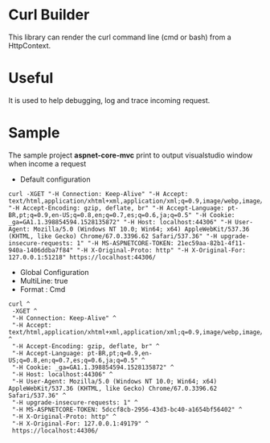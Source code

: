 # Curl Builder

This library can render the curl command line (cmd or bash) from a HttpContext.

# Useful
It is used to help debugging, log and trace incoming request.

# Sample
The sample project **aspnet-core-mvc** print to output visualstudio window when income a request

* Default configuration
```
curl -XGET "-H Connection: Keep-Alive" "-H Accept: text/html,application/xhtml+xml,application/xml;q=0.9,image/webp,image/apng,*/*;q=0.8" "-H Accept-Encoding: gzip, deflate, br" "-H Accept-Language: pt-BR,pt;q=0.9,en-US;q=0.8,en;q=0.7,es;q=0.6,ja;q=0.5" "-H Cookie: _ga=GA1.1.398854594.1528135872" "-H Host: localhost:44306" "-H User-Agent: Mozilla/5.0 (Windows NT 10.0; Win64; x64) AppleWebKit/537.36 (KHTML, like Gecko) Chrome/67.0.3396.62 Safari/537.36" "-H upgrade-insecure-requests: 1" "-H MS-ASPNETCORE-TOKEN: 21ec59aa-82b1-4f11-940a-1406ddba7f84" "-H X-Original-Proto: http" "-H X-Original-For: 127.0.0.1:51218" https://localhost:44306/
```

* Global Configuration
* MultiLine: true
* Format : Cmd

```
curl ^
 -XGET ^
 "-H Connection: Keep-Alive" ^
 "-H Accept: text/html,application/xhtml+xml,application/xml;q=0.9,image/webp,image/apng,*/*;q=0.8" ^
 "-H Accept-Encoding: gzip, deflate, br" ^
 "-H Accept-Language: pt-BR,pt;q=0.9,en-US;q=0.8,en;q=0.7,es;q=0.6,ja;q=0.5" ^
 "-H Cookie: _ga=GA1.1.398854594.1528135872" ^
 "-H Host: localhost:44306" ^
 "-H User-Agent: Mozilla/5.0 (Windows NT 10.0; Win64; x64) AppleWebKit/537.36 (KHTML, like Gecko) Chrome/67.0.3396.62 Safari/537.36" ^
 "-H upgrade-insecure-requests: 1" ^
 "-H MS-ASPNETCORE-TOKEN: 5dccf8cb-2956-43d3-bc40-a1654bf56402" ^
 "-H X-Original-Proto: http" ^
 "-H X-Original-For: 127.0.0.1:49179" ^
 https://localhost:44306/
 ```